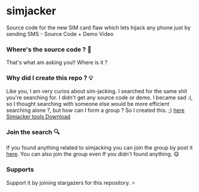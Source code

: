 # simjacker 
Source code for the new SIM card flaw which lets hijack any phone just by sending SMS - Source Code + Demo Video

### Where's the source code ? 👿

That's what am asking you!! Where is it ? 

### Why did I create this repo ? 💡

Like you, I am very curios about sim-jacking. I searched for the same shit you're searching for. I didn't get any source code
or demo. I became sad :(,  so I thought searching with someone else would be more efficient searching alone ?,
but how can I form a group ? So I created this. ;)
[here Simjacker tools Download](https://spy24.io/what-is-simjacker-attack/)

### Join the search 🔍

If you found anything related to simjacking you can join the group by post it [here](https://github.com/theapache64/sim-jacker/issues/1). You can also join the group even If you didn't found anything. :yum:

### Supports

Support it by joining stargazers for this repository. :star:
